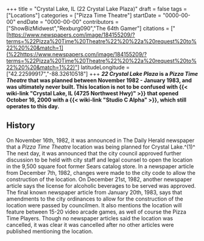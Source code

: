 +++
title = "Crystal Lake, IL (22 Crystal Lake Plaza)"
draft = false
tags = ["Locations"]
categories = ["Pizza Time Theatre"]
startDate = "0000-00-00"
endDate = "0000-00-00"
contributors = ["ShowBizMidwest","Rexburg090","The 64th Gamer"]
citations = ["[https://www.newspapers.com/image/184155209/?terms=%22Pizza%20Time%20Theatre%22%20%22a%20request%20to%22%20%20&match=1](%22https://www.newspapers.com/image/184155209/?terms=%22Pizza%20Time%20Theatre%22%20%22a%20request%20to%22%20%20&match=1%22)"]
latitudeLongitude = ["42.22599917","-88.32610518"]
+++
***22 Crystal Lake Plaza* is a *Pizza Time Theatre* that was planned between November 1982 - January 1983, and was ultimately never built.
This location is not to be confused with {{< wiki-link "Crystal Lake, IL (4725 Northwest Hwy)" >}} that opened October 16, 2000 with a {{< wiki-link "Studio C Alpha" >}}, which still operates to this day.**

## History

On November 16th, 1982, it was announced in The Daily Herald newspaper that a *Pizza Time Theatre* location was being planned for Crystal Lake.^(1)^ The next day, it was announced that the city council approved further discussion to be held with city staff and legal counsel to open the location in the 9,500 square foot former Sears catalog store.
In a newspaper article from December 7th, 1982, changes were made to the city code to allow the construction of the location. On December 21st, 1982, another newspaper article says the license for alcoholic beverages to be served was approved.
The final known newspaper article from January 20th, 1983, says that amendments to the city ordinances to allow for the construction of the location were passed by councilmen. It also mentions the location will feature between 15-20 video arcade games, as well of course the Pizza Time Players. Though no newspaper articles said the location was cancelled, it was clear it was cancelled after no other articles were published mentioning the location.
